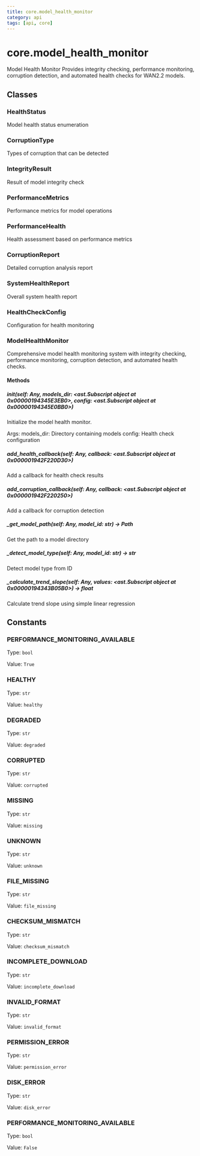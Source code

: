 ```yaml
---
title: core.model_health_monitor
category: api
tags: [api, core]
---
```


# core.model_health_monitor

Model Health Monitor
Provides integrity checking, performance monitoring, corruption detection,
and automated health checks for WAN2.2 models.

## Classes

### HealthStatus

Model health status enumeration

### CorruptionType

Types of corruption that can be detected

### IntegrityResult

Result of model integrity check

### PerformanceMetrics

Performance metrics for model operations

### PerformanceHealth

Health assessment based on performance metrics

### CorruptionReport

Detailed corruption analysis report

### SystemHealthReport

Overall system health report

### HealthCheckConfig

Configuration for health monitoring

### ModelHealthMonitor

Comprehensive model health monitoring system with integrity checking,
performance monitoring, corruption detection, and automated health checks.

#### Methods

##### __init__(self: Any, models_dir: <ast.Subscript object at 0x00000194345E3EB0>, config: <ast.Subscript object at 0x00000194345E0BB0>)

Initialize the model health monitor.

Args:
    models_dir: Directory containing models
    config: Health check configuration

##### add_health_callback(self: Any, callback: <ast.Subscript object at 0x000001942F220D30>)

Add a callback for health check results

##### add_corruption_callback(self: Any, callback: <ast.Subscript object at 0x000001942F220250>)

Add a callback for corruption detection

##### _get_model_path(self: Any, model_id: str) -> Path

Get the path to a model directory

##### _detect_model_type(self: Any, model_id: str) -> str

Detect model type from ID

##### _calculate_trend_slope(self: Any, values: <ast.Subscript object at 0x00000194343B05B0>) -> float

Calculate trend slope using simple linear regression

## Constants

### PERFORMANCE_MONITORING_AVAILABLE

Type: `bool`

Value: `True`

### HEALTHY

Type: `str`

Value: `healthy`

### DEGRADED

Type: `str`

Value: `degraded`

### CORRUPTED

Type: `str`

Value: `corrupted`

### MISSING

Type: `str`

Value: `missing`

### UNKNOWN

Type: `str`

Value: `unknown`

### FILE_MISSING

Type: `str`

Value: `file_missing`

### CHECKSUM_MISMATCH

Type: `str`

Value: `checksum_mismatch`

### INCOMPLETE_DOWNLOAD

Type: `str`

Value: `incomplete_download`

### INVALID_FORMAT

Type: `str`

Value: `invalid_format`

### PERMISSION_ERROR

Type: `str`

Value: `permission_error`

### DISK_ERROR

Type: `str`

Value: `disk_error`

### PERFORMANCE_MONITORING_AVAILABLE

Type: `bool`

Value: `False`

